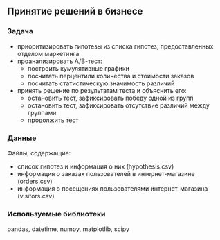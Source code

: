 ## Принятие решений в бизнесе

### Задача
- приоритизировать гипотезы из списка гипотез, предоставленных отделом маркетинга
- проанализировать А/В-тест:
  - построить кумулятивные графики
  - посчитать перцентили количества и стоимости заказов
  - посчитать статистическую значимость различий
- принять решение по результатам теста и объяснить его:
    - остановить тест, зафиксировать победу одной из групп
    - остановить тест, зафиксировать отсутствие различий между группами
    - продолжить тест

### Данные
Файлы, содержащие:
- список гипотез и информация о них (hypothesis.csv)
- информация о заказах пользователей в интернет-магазине (orders.csv)
- информация о посещениях пользователями интернет-магазина (visitors.csv)

### Используемые библиотеки
pandas, datetime, numpy, matplotlib, scipy
